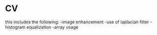 # CV
this includes the following:
-image enhancement
-use of laplacian filter
-histogram equalization
-array usage
